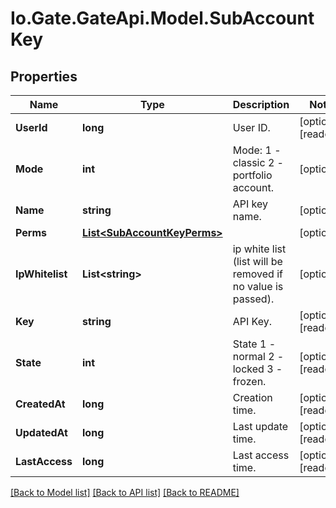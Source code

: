 
# Io.Gate.GateApi.Model.SubAccountKey

## Properties

Name | Type | Description | Notes
------------ | ------------- | ------------- | -------------
**UserId** | **long** | User ID. | [optional] [readonly] 
**Mode** | **int** | Mode: 1 - classic 2 - portfolio account. | [optional] 
**Name** | **string** | API key name. | [optional] 
**Perms** | [**List&lt;SubAccountKeyPerms&gt;**](SubAccountKeyPerms.md) |  | [optional] 
**IpWhitelist** | **List&lt;string&gt;** | ip white list (list will be removed if no value is passed). | [optional] 
**Key** | **string** | API Key. | [optional] [readonly] 
**State** | **int** | State 1 - normal 2 - locked 3 - frozen. | [optional] [readonly] 
**CreatedAt** | **long** | Creation time. | [optional] [readonly] 
**UpdatedAt** | **long** | Last update time. | [optional] [readonly] 
**LastAccess** | **long** | Last access time. | [optional] [readonly] 

[[Back to Model list]](../README.md#documentation-for-models)
[[Back to API list]](../README.md#documentation-for-api-endpoints)
[[Back to README]](../README.md)

